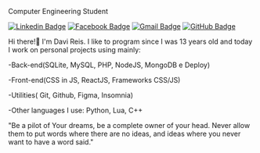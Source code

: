 Computer Engineering Student

[![Linkedin Badge](https://img.shields.io/badge/-Davi%20Reis-2366d1?style=flat-square&logo=Linkedin&logoColor=white&link=https://www.linkedin.com/in/davireisvieira/)](https://www.linkedin.com/in/davireisvieira/) 
[![Facebook Badge](https://img.shields.io/badge/-@davireisv-2366d1?style=flat-square&labelColor=2366d1&logo=facebook&logoColor=white&link=https://www.facebook.com/davireisv)](https://www.facebook.com/davireisv)
[![Gmail Badge](https://img.shields.io/badge/-vieira08davi38@gmail.com-2366d1?style=flat-square&logo=Gmail&logoColor=white&link=mailto:vieira08davi38@gmail.com)](mailto:vieira08davi38@gmail.com)
[![GitHub Badge](https://img.shields.io/badge/-vieira08davi38@gmail.com-2366d1?style=flat-square&logo=github&logoColor=white&link=https://github.com/DaviReisVieira)](https://github.com/DaviReisVieira)

Hi there!👋 I'm Davi Reis. I like to program since I was 13 years old and today I work on personal projects using mainly: 

-Back-end(SQLite, MySQL, PHP, NodeJS, MongoDB e Deploy)

-Front-end(CSS in JS, ReactJS, Frameworks CSS/JS)

-Utilities( Git, Github, Figma, Insomnia) 

-Other languages I use: Python, Lua, C++

"Be a pilot of Your dreams, be a complete owner of your head. Never allow them to put words where there are no ideas, and ideas where you never want to have a word said."
